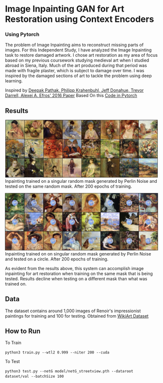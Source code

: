 # Image Inpainting GAN for Art Restoration using Context Encoders
### Using Pytorch

The problem of Image Inpainting aims to reconstruct missing parts of images. For this Independent Study, I have analyzed the Image Inpainting task to restore damaged artwork. I chose art restoration as my area of focus based on my previous coursework studying medieval art when I studied abroad in Siena, Italy. Much of the art produced during that period was made with fragile plaster, which is subject to damage over time. I was inspired by the damaged sections of art to tackle the problem using deep learning. 

Inspired by [Deepak Pathak, Philipp Krahenbuhl, Jeff Donahue, Trevor Darrell, Alexei A. Efros' 2016 Paper](https://arxiv.org/abs/1604.07379)
Based On this [Code in Pytorch](https://github.com/BoyuanJiang/context_encoder_pytorch/tree/master)

## Results

![Same Masks](single_mask.png)
Inpainting trained on a singular random mask generated by Perlin Noise and tested on the same random mask. After 200 epochs of training. 


![Different Masks](diff_masks.png)
Inpainting trained on on singular random mask generated by Perlin Noise and tested on a circle. After 200 epochs of training. 

As evident from the results above, this system can accomplish image inpainting for art restoration when training on the same mask that is being tested. Results decline when testing on a different mask than what was trained on. 

## Data
The dataset contains around 1,000 images of Renoir's impressionist paintings for training and 100 for testing. Obtained from [WikiArt Dataset](https://github.com/cs-chan/ArtGAN/tree/master/WikiArt%20Dataset) 

## How to Run
To Train

`python3 train.py --wtl2 0.999 --niter 200 --cuda`

To Test 

`python3 test.py --netG model/netG_streetview.pth --dataroot dataset/val --batchSize 100`
